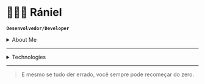 # 👩🏻‍💻 Rániel

**`Desenvolvedor/Developer`**

<details>
<summary>About Me</summary>
<p>
PT-BR <br>
Me chamo Rániel, tenho 18 anos e sou natural de São Paulo. Concluí o ensino médio na cidade de Ribeirão Preto em ensino integral. Atualmente, estou cursando Engenharia de Software na Estácio. Sou apaixonado por tecnologia desde criança e até entrar na faculdade, fui totalmente autodidata. Meu linkedIn é:  <a href="https://www.linkedin.com/in/r%C3%A1niel-leandro-c-b12735268/">Rániel Caria</a>.
<br>
EN <br>
Hi! My name is Rániel, i'm 18 years old and was born in the state of São Paulo. I finished my high school in the city of Ribeirão Preto, as a full-time student. Currently, majoring software engineering in the university of Estácio. I have been passionate about technology since I was a child and until i entered college, i was a completely self-taught student. My linkedIn is: <a href="https://www.linkedin.com/in/r%C3%A1niel-leandro-c-b12735268/"> Rániel Caria </a>.

<p align="left">
    <a href="https://github.com/ranielcaria?tab=stars">
        <img 
            alt="Total de estrelas" 
            title="Total de estrelas GitHub" 
            src="https://custom-icon-badges.demolab.com/github/stars/ranielcaria?color=55960c&style=for-the-badge&labelColor=488207&logo=star&label=estrelas"
        />
    </a>
      <a href="https://github.com/ranielcaria?tab=followers">
         <img alt="followers" title="Follow me on Github" src="https://custom-icon-badges.demolab.com/github/followers/ranielcaria?color=236ad3&labelColor=1155ba&style=for-the-badge&logo=person-add&label=SEGUIDORES&logoColor=white"/>
      </a>
    </a>
</p>
</details>
</p>

---
<details>
<summary>Technologies</summary>
<h3> 🤖 Languages and Tecnologies </h3>
<p>
<img 
    align="left" 
    alt="HTML"
    title="HTML" 
    width="30px" 
    style="padding-right: 10px;" 
    src="https://cdn.jsdelivr.net/gh/devicons/devicon@latest/icons/html5/html5-original.svg" 
/>
<img 
    align="left" 
    alt="Git" 
    title="Git"
    width="30px" 
    style="padding-right: 10px;" 
    src="https://cdn.jsdelivr.net/gh/devicons/devicon@latest/icons/git/git-original.svg" 
/>
<img 
    align="left" 
    alt="Python" 
    title="Python"
    width="30px" 
    style="padding-right: 10px;" 
    src="https://cdn.jsdelivr.net/gh/devicons/devicon@latest/icons/python/python-original.svg" 
/>

<br/>
<br/>

### 📊 Statics

![ranielcaria's GitHub stats](https://github-readme-stats.vercel.app/api?username=ranielcaria&rank_icon=percentile&ring_color=&show_icons=true&theme=dark#&include_all_commits=true&locale=en&)

[![ranielcaria's GitHub stats-Light](https://github-readme-stats.vercel.app/api?username=ranielcaria&show_icons=true&theme=default#gh-light-mode-only)](https://github.com/ranielcaria/github-readme-stats#gh-light-mode-only)

![Top Langs](https://github-readme-stats.vercel.app/api/top-langs/?username=ranielcaria&layout=compact&show_icons=true&theme=dark#&include_all_commits=true&)

</p>
</details>


---
> E mesmo se tudo der errado, você sempre pode recomeçar do zero.
